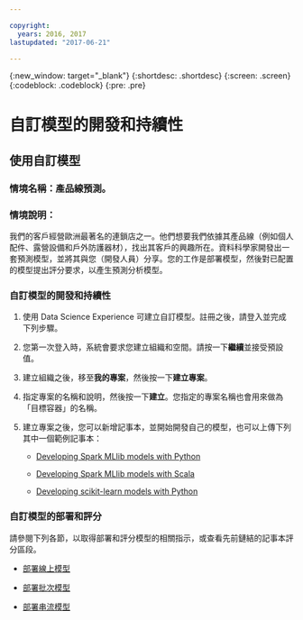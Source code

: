 ```yaml
---

copyright:
  years: 2016, 2017
lastupdated: "2017-06-21"

---
```

<!-- Copyright info and last updated date at top of file: REQUIRED
    The copyright and lastupdated info is YAML content that must occur at the top of the MD file, before attributes are listed.
    It must be --- surrounded by 3 dashes ---
    The value "years" can contain just one year or a two years separated by a comma. (years: 2014, 2016)
    The value "lastupdated" must be followed by a machine date in quotes in the following format: "YYYY-MM-DD"
    The value for "years" must be indented 2 spaces under "copyright", followed by "lastupdated" which should start on its own non-indented line.

-->

<!-- Common attributes used in the template are defined as follows: -->
{:new_window: target="_blank"}
{:shortdesc: .shortdesc}
{:screen: .screen}
{:codeblock: .codeblock}
{:pre: .pre}

# 自訂模型的開發和持續性

## 使用自訂模型

### 情境名稱：產品線預測。

### 情境說明：

我們的客戶經營歐洲最著名的連鎖店之一。他們想要我們依據其產品線（例如個人配件、露營設備和戶外防護器材），找出其客戶的興趣所在。資料科學家開發出一套預測模型，並將其與您（開發人員）分享。您的工作是部署模型，然後對已配置的模型提出評分要求，以產生預測分析模型。

### 自訂模型的開發和持續性

1. 使用 Data Science Experience 可建立自訂模型。註冊之後，請登入並完成下列步驟。

2. 您第一次登入時，系統會要求您建立組織和空間。請按一下**繼續**並接受預設值。

3. 建立組織之後，移至**我的專案**，然後按一下**建立專案**。

4. 指定專案的名稱和說明，然後按一下**建立**。您指定的專案名稱也會用來做為「目標容器」的名稱。

5. 建立專案之後，您可以新增記事本，並開始開發自己的模型，也可以上傳下列其中一個範例記事本：

   *  [Developing Spark MLlib models with Python](https://apsportal.ibm.com/analytics/notebooks/89492fd6-a641-4819-9176-3d9381561df9/view?access_token=d80bef1a172d1d83d3721b101886337158457281774186f181a2e6a5b57f5ec7)

   *  [Developing Spark MLlib models with Scala](https://apsportal.ibm.com/analytics/notebooks/c8652d2c-bfc9-4354-8168-f1c9f7f8dfc2/view?access_token=02a83fea8450a452c8de76af98dae078459d0f56810ddef4f4c62d5bc4fc72cf)

   *  [Developing scikit-learn models with Python](https://apsportal.ibm.com/analytics/notebooks/5215a61a-16d7-4fa2-b060-e3e243ceebe3/view?access_token=70f48c95c5571a614ce97484d3f168b1d9b6aeebce015187d3d77ce6038f025e)



### 自訂模型的部署和評分

請參閱下列各節，以取得部署和評分模型的相關指示，或查看先前鏈結的記事本評分區段。

*  [部署線上模型](pm_service_api_spark_online.html)

*  [部署批次模型](pm_service_api_spark_batch.html)

*  [部署串流模型](pm_service_api_spark_streaming.html)
